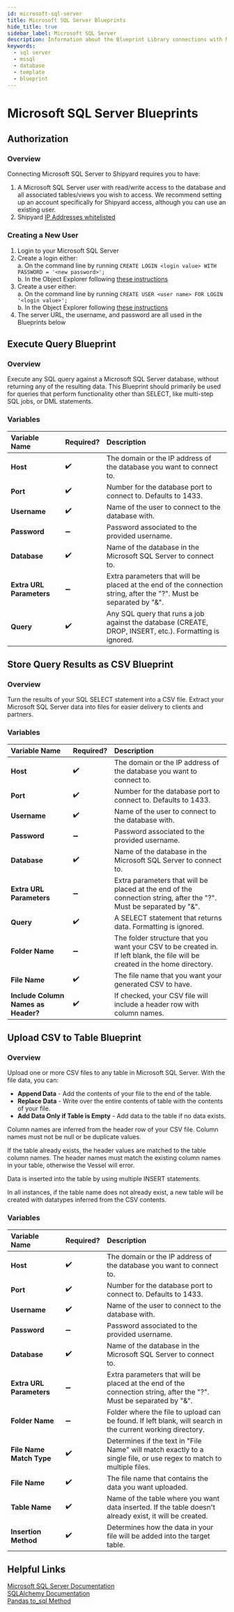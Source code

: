 ```yaml
---
id: microsoft-sql-server
title: Microsoft SQL Server Blueprints
hide_title: true
sidebar_label: Microsoft SQL Server
description: Information about the Blueprint Library connections with Microsoft SQL Server.
keywords:
  - sql server
  - mssql
  - database
  - template
  - blueprint
---
```


# Microsoft SQL Server Blueprints

## Authorization

### Overview

Connecting Microsoft SQL Server to Shipyard requires you to have:
1. A Microsoft SQL Server user with read/write access to the database and all associated tables/views you wish to access. We recommend setting up an account specifically for Shipyard access, although you can use an existing user.
2. Shipyard [IP Addresses whitelisted](../faqs.md#how-can-shipyard-access-my-secure-database)

### Creating a New User

1. Login to your Microsoft SQL Server    
2. Create a login either:  
	a. On the command line by running `CREATE LOGIN <login value> WITH PASSWORD = '<new password>';`  
	b. In the Object Explorer following [these instructions](https://docs.microsoft.com/en-us/sql/relational-databases/security/authentication-access/create-a-login?view=sql-server-ver15)  
3. Create a user either:  
	a. On the command line by running `CREATE USER <user name> FOR LOGIN '<login value>';`  
	b. In the Object Explorer following [these instructions](https://docs.microsoft.com/en-us/sql/relational-databases/security/authentication-access/create-a-database-user?view=sql-server-ver15)  
3. The server URL, the username, and password are all used in the Blueprints below  


## Execute Query Blueprint

### Overview

Execute any SQL query against a Microsoft SQL Server database, without returning any of the resulting data. This Blueprint should primarily be used for queries that perform functionality other than SELECT, like multi-step SQL jobs, or DML statements.

### Variables

| Variable Name | Required? | Description |
|:---|:---|:---|
| **Host** | ✔️ | The domain or the IP address of the database you want to connect to. |
| **Port** | ✔️ |  Number for the database port to connect to. Defaults to 1433. |
| **Username** | ✔️ |  Name of the user to connect to the database with. |
| **Password** | ➖ | Password associated to the provided username. |
| **Database** | ✔️ |  Name of the database in the Microsoft SQL Server to connect to. |
| **Extra URL Parameters** | ➖ | Extra parameters that will be placed at the end of the connection string, after the "?". Must be separated by "&". |
| **Query** | ✔️ | Any SQL query that runs a job against the database (CREATE, DROP, INSERT, etc.). Formatting is ignored. |

## Store Query Results as CSV Blueprint

### Overview

Turn the results of your SQL SELECT statement into a CSV file. Extract your Microsoft SQL Server data into files for easier delivery to clients and partners.

### Variables

| Variable Name | Required? | Description |
|:---|:---|:---|
| **Host** | ✔️ | The domain or the IP address of the database you want to connect to. |
| **Port** | ✔️ | Number for the database port to connect to. Defaults to 1433. |
| **Username** | ✔️ | Name of the user to connect to the database with. |
| **Password** | ➖ | Password associated to the provided username. |
| **Database** | ✔️ | Name of the database in the Microsoft SQL Server to connect to. |
| **Extra URL Parameters** | ➖ | Extra parameters that will be placed at the end of the connection string, after the "?". Must be separated by "&". |
| **Query** | ✔️ | A SELECT statement that returns data. Formatting is ignored. |
| **Folder Name** | ➖ | The folder structure that you want your CSV to be created in. If left blank, the file will be created in the home directory. |
| **File Name** | ✔️ | The file name that you want your generated CSV to have. |
| **Include Column Names as Header?** | ✔️ | If checked, your CSV file will include a header row with column names. |

## Upload CSV to Table Blueprint

### Overview

Upload one or more CSV files to any table in Microsoft SQL Server. With the file data, you can:
- **Append Data** - Add the contents of your file to the end of the table.
- **Replace Data** - Write over the entire contents of table with the contents of your file.
- **Add Data Only if Table is Empty** - Add data to the table if no data exists.

Column names are inferred from the header row of your CSV file. Column names must not be null or be duplicate values.

If the table already exists, the header values are matched to the table column names. The header names must match the existing column names in your table, otherwise the Vessel will error.

Data is inserted into the table by using multiple INSERT statements.

In all instances, if the table name does not already exist, a new table will be created with datatypes inferred from the CSV contents.

### Variables

| Variable Name | Required? | Description |
|:---|:---|:---|
| **Host** | ✔️ | The domain or the IP address of the database you want to connect to. |
| **Port** | ✔️ | Number for the database port to connect to. Defaults to 1433. |
| **Username** | ✔️ | Name of the user to connect to the database with. |
| **Password** | ➖ | Password associated to the provided username. |
| **Database** | ✔️ | Name of the database in the Microsoft SQL Server to connect to. |
| **Extra URL Parameters** | ➖ |Extra parameters that will be placed at the end of the connection string, after the "?". Must be separated by "&". |
| **Folder Name** | ➖ | Folder where the file to upload can be found. If left blank, will search in the current working directory.| |
| **File Name Match Type** | ✔️ | Determines if the text in "File Name" will match exactly to a single file, or use regex to match to multiple files. |
| **File Name** | ✔️ | The file name that contains the data you want uploaded. |
| **Table Name** | ✔️ | Name of the table where you want data inserted. If the table doesn't already exist, it will be created. |
| **Insertion Method** | ✔️ | Determines how the data in your file will be added into the target table. |

## Helpful Links

[Microsoft SQL Server Documentation](https://docs.microsoft.com/en-us/sql/sql-server/)  
[SQLAlchemy Documentation](https://docs.sqlalchemy.org/en/13/)  
[Pandas to_sql Method](https://pandas.pydata.org/pandas-docs/stable/reference/api/pandas.DataFrame.to_sql.html)  